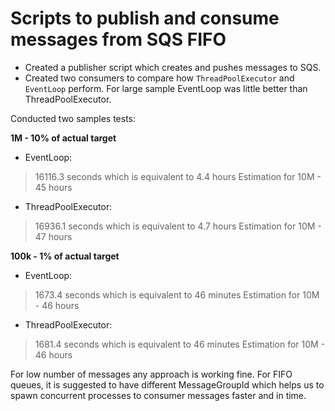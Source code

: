# Scripts to publish and consume messages from SQS FIFO

- Created a publisher script which creates and pushes messages to SQS.
- Created two consumers to compare how `ThreadPoolExecutor` and `EventLoop` perform. For large sample EventLoop was little better than ThreadPoolExecutor.

Conducted two samples tests:

**1M - 10% of actual target**
- EventLoop:
> 16116.3 seconds which is equivalent to 4.4 hours
> Estimation for 10M - 45 hours
- ThreadPoolExecutor:
> 16936.1 seconds which is equivalent to 4.7 hours
> Estimation for 10M - 47 hours

**100k - 1% of actual target**
- EventLoop:
> 1673.4 seconds which is equivalent to 46 minutes
> Estimation for 10M - 46 hours
- ThreadPoolExecutor:
> 1681.4 seconds which is equivalent to 46 minutes
> Estimation for 10M - 46 hours


For low number of messages any approach is working fine.
For FIFO queues, it is suggested to have different MessageGroupId which helps us to spawn concurrent processes to consumer messages faster and in time.
